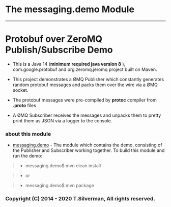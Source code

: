 #  The **messaging.demo**  Module
---


# Protobuf over ZeroMQ Publish/Subscribe Demo

*	This is a Java 14 (**minimum required java version 8** ), com.google.protobuf and org.zeromq.jeromq project built on Maven.


*	This project demonstrates a ØMQ Publisher which constantly generates random protobuf messages and packs them over the wire via a ØMQ socket.


*	The protobuf messages were pre-compiled by __protoc__ compiler from __.proto__ files


*	A ØMQ Subscriber receives the messages and unpacks them to pretty print them as JSON via a logger to the console.

### about this module ###

* [messaging.demo](.) - The module which contains the demo, consisting of the Publisher and Subscriber working together. To build this module and run the demo:


> *	messaging.demo$ mvn clean install

> *	or

> *	messaging.demo$ mvn package


### Copyright (C) 2014 - 2020 T.Silverman, All rights reserved. ###

